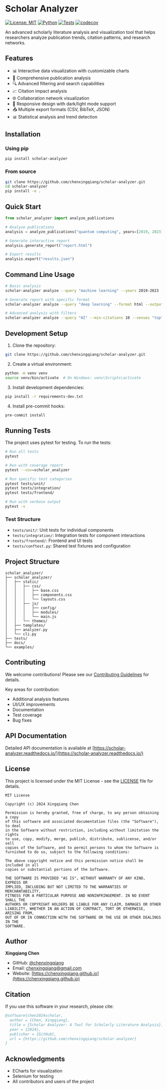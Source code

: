 # Scholar Analyzer

[![License: MIT](https://img.shields.io/badge/License-MIT-yellow.svg)](https://opensource.org/licenses/MIT)
[![Python](https://img.shields.io/badge/python-3.8+-blue.svg)](https://www.python.org/downloads/)
[![Tests](https://github.com/chenxingqiang/scholar-analyzer/actions/workflows/tests.yml/badge.svg)](https://github.com/chenxingqiang/scholar-analyzer/actions)
[![codecov](https://codecov.io/gh/chenxingqiang/scholar-analyzer/branch/main/graph/badge.svg)](https://codecov.io/gh/chenxingqiang/scholar-analyzer)

An advanced scholarly literature analysis and visualization tool that helps researchers analyze publication trends, citation patterns, and research networks.

## Features

- 📊 Interactive data visualization with customizable charts
- 📝 Comprehensive publication analysis
- 🔍 Advanced filtering and search capabilities
- 📈 Citation impact analysis
- 🌐 Collaboration network visualization
- 📱 Responsive design with dark/light mode support
- 📤 Multiple export formats (CSV, BibTeX, JSON)
- 📊 Statistical analysis and trend detection

## Installation

### Using pip

```bash
pip install scholar-analyzer
```

### From source

```bash
git clone https://github.com/chenxingqiang/scholar-analyzer.git
cd scholar-analyzer
pip install -e .
```

## Quick Start

```python
from scholar_analyzer import analyze_publications

# Analyze publications
analysis = analyze_publications("quantum computing", years=[2019, 2023])

# Generate interactive report
analysis.generate_report("report.html")

# Export results
analysis.export("results.json")
```

## Command Line Usage

```bash
# Basic analysis
scholar-analyzer analyze --query "machine learning" --years 2019-2023

# Generate report with specific format
scholar-analyzer analyze --query "deep learning" --format html --output report.html

# Advanced analysis with filters
scholar-analyzer analyze --query "AI" --min-citations 10 --venues "top" --format json
```

## Development Setup

1. Clone the repository:

```bash
git clone https://github.com/chenxingqiang/scholar-analyzer.git
```

2. Create a virtual environment:

```bash
python -m venv venv
source venv/bin/activate  # On Windows: venv\Scripts\activate
```

3. Install development dependencies:

```bash
pip install -r requirements-dev.txt
```

4. Install pre-commit hooks:

```bash
pre-commit install
```

## Running Tests

The project uses pytest for testing. To run the tests:

```bash
# Run all tests
pytest

# Run with coverage report
pytest --cov=scholar_analyzer

# Run specific test categories
pytest tests/unit/
pytest tests/integration/
pytest tests/frontend/

# Run with verbose output
pytest -v
```

### Test Structure

- `tests/unit/`: Unit tests for individual components
- `tests/integration/`: Integration tests for component interactions
- `tests/frontend/`: Frontend and UI tests
- `tests/conftest.py`: Shared test fixtures and configuration

## Project Structure

```
scholar_analyzer/
├── scholar_analyzer/
│   ├── static/
│   │   ├── css/
│   │   │   ├── base.css
│   │   │   ├── components.css
│   │   │   └── layouts.css
│   │   ├── js/
│   │   │   ├── config/
│   │   │   ├── modules/
│   │   │   └── main.js
│   │   └── themes/
│   ├── templates/
│   ├── analyzer.py
│   └── cli.py
├── tests/
├── docs/
└── examples/
```

## Contributing

We welcome contributions! Please see our [Contributing Guidelines](CONTRIBUTING.md) for details.

Key areas for contribution:

- Additional analysis features
- UI/UX improvements
- Documentation
- Test coverage
- Bug fixes

## API Documentation

Detailed API documentation is available at [https://scholar-analyzer.readthedocs.io/](https://scholar-analyzer.readthedocs.io/)

## License

This project is licensed under the MIT License - see the [LICENSE](LICENSE) file for details.

```
MIT License

Copyright (c) 2024 Xingqiang Chen

Permission is hereby granted, free of charge, to any person obtaining a copy
of this software and associated documentation files (the "Software"), to deal
in the Software without restriction, including without limitation the rights
to use, copy, modify, merge, publish, distribute, sublicense, and/or sell
copies of the Software, and to permit persons to whom the Software is
furnished to do so, subject to the following conditions:

The above copyright notice and this permission notice shall be included in all
copies or substantial portions of the Software.

THE SOFTWARE IS PROVIDED "AS IS", WITHOUT WARRANTY OF ANY KIND, EXPRESS OR
IMPLIED, INCLUDING BUT NOT LIMITED TO THE WARRANTIES OF MERCHANTABILITY,
FITNESS FOR A PARTICULAR PURPOSE AND NONINFRINGEMENT. IN NO EVENT SHALL THE
AUTHORS OR COPYRIGHT HOLDERS BE LIABLE FOR ANY CLAIM, DAMAGES OR OTHER
LIABILITY, WHETHER IN AN ACTION OF CONTRACT, TORT OR OTHERWISE, ARISING FROM,
OUT OF OR IN CONNECTION WITH THE SOFTWARE OR THE USE OR OTHER DEALINGS IN THE
SOFTWARE.
```

## Author

**Xingqiang Chen**

- GitHub: [@chenxingqiang](https://github.com/chenxingqiang)
- Email: <chenxingqiang@gmail.com>
- Website: [https://chenxingqiang.github.io](https://chenxingqiang.github.io)

## Citation

If you use this software in your research, please cite:

```bibtex
@software{chen2024scholar,
  author = {Chen, Xingqiang},
  title = {Scholar Analyzer: A Tool for Scholarly Literature Analysis},
  year = {2024},
  publisher = {GitHub},
  url = {https://github.com/chenxingqiang/scholar-analyzer}
}
```

## Acknowledgments

- ECharts for visualization
- Selenium for testing
- All contributors and users of the project
